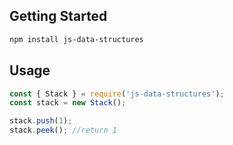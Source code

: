 ## Getting Started
```bash
npm install js-data-structures
```

## Usage
```javascript
const { Stack } = require('js-data-structures');
const stack = new Stack();

stack.push(1);
stack.peek(); //return 1 
```
